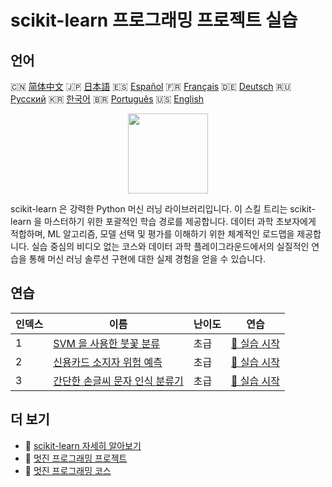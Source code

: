 # scikit-learn 프로그래밍 프로젝트 실습

## 언어

🇨🇳 [简体中文](README_zh.md) 🇯🇵 [日本語](README_ja.md) 🇪🇸 [Español](README_es.md) 🇫🇷 [Français](README_fr.md) 🇩🇪 [Deutsch](README_de.md) 🇷🇺 [Русский](README_ru.md) 🇰🇷 [한국어](README_ko.md) 🇧🇷 [Português](README_pt.md) 🇺🇸 [English](README.md) 

<div align="center">
<img width="128px" src="https://file.labex.io/path/N7q3t9dfWfEY.png">
</div>

scikit-learn 은 강력한 Python 머신 러닝 라이브러리입니다. 이 스킬 트리는 scikit-learn 을 마스터하기 위한 포괄적인 학습 경로를 제공합니다. 데이터 과학 초보자에게 적합하며, ML 알고리즘, 모델 선택 및 평가를 이해하기 위한 체계적인 로드맵을 제공합니다. 실습 중심의 비디오 없는 코스와 데이터 과학 플레이그라운드에서의 실질적인 연습을 통해 머신 러닝 솔루션 구현에 대한 실제 경험을 얻을 수 있습니다.

## 연습

|   인덱스 | 이름                                                                                                                      | 난이도   | 연습                                                                                                    |
|----------|---------------------------------------------------------------------------------------------------------------------------|----------|---------------------------------------------------------------------------------------------------------|
|        1 | [SVM 을 사용한 붓꽃 분류](https://labex.io/ko/courses/project-classifying-iris-using-svm)                                 | 초급     | [🚀 실습 시작](https://labex.io/ko/courses/project-classifying-iris-using-svm)                          |
|        2 | [신용카드 소지자 위험 예측](https://labex.io/ko/courses/project-credit-card-holder-risk-prediction)                       | 초급     | [🚀 실습 시작](https://labex.io/ko/courses/project-credit-card-holder-risk-prediction)                  |
|        3 | [간단한 손글씨 문자 인식 분류기](https://labex.io/ko/courses/project-simple-handwritten-character-recognition-classifier) | 초급     | [🚀 실습 시작](https://labex.io/ko/courses/project-simple-handwritten-character-recognition-classifier) |

## 더 보기

- 🔗 [scikit-learn 자세히 알아보기](https://labex.io/ko/skilltrees/sklearn)
- 🔗 [멋진 프로그래밍 프로젝트](https://github.com/labex-labs/awesome-programming-projects)
- 🔗 [멋진 프로그래밍 코스](https://github.com/labex-labs/awesome-programming-courses)


